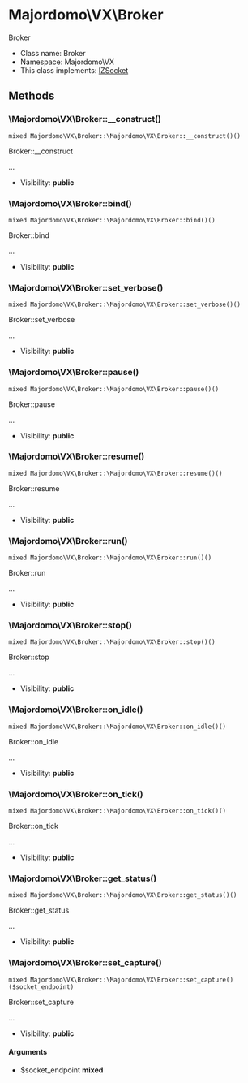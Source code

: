 Majordomo\VX\Broker
===============

Broker




* Class name: Broker
* Namespace: Majordomo\VX
* This class implements: [IZSocket](IZSocket.md)






Methods
-------


### \Majordomo\VX\Broker::__construct()

```
mixed Majordomo\VX\Broker::\Majordomo\VX\Broker::__construct()()
```

Broker::__construct

...

* Visibility: **public**



### \Majordomo\VX\Broker::bind()

```
mixed Majordomo\VX\Broker::\Majordomo\VX\Broker::bind()()
```

Broker::bind

...

* Visibility: **public**



### \Majordomo\VX\Broker::set_verbose()

```
mixed Majordomo\VX\Broker::\Majordomo\VX\Broker::set_verbose()()
```

Broker::set_verbose

...

* Visibility: **public**



### \Majordomo\VX\Broker::pause()

```
mixed Majordomo\VX\Broker::\Majordomo\VX\Broker::pause()()
```

Broker::pause

...

* Visibility: **public**



### \Majordomo\VX\Broker::resume()

```
mixed Majordomo\VX\Broker::\Majordomo\VX\Broker::resume()()
```

Broker::resume

...

* Visibility: **public**



### \Majordomo\VX\Broker::run()

```
mixed Majordomo\VX\Broker::\Majordomo\VX\Broker::run()()
```

Broker::run

...

* Visibility: **public**



### \Majordomo\VX\Broker::stop()

```
mixed Majordomo\VX\Broker::\Majordomo\VX\Broker::stop()()
```

Broker::stop

...

* Visibility: **public**



### \Majordomo\VX\Broker::on_idle()

```
mixed Majordomo\VX\Broker::\Majordomo\VX\Broker::on_idle()()
```

Broker::on_idle

...

* Visibility: **public**



### \Majordomo\VX\Broker::on_tick()

```
mixed Majordomo\VX\Broker::\Majordomo\VX\Broker::on_tick()()
```

Broker::on_tick

...

* Visibility: **public**



### \Majordomo\VX\Broker::get_status()

```
mixed Majordomo\VX\Broker::\Majordomo\VX\Broker::get_status()()
```

Broker::get_status

...

* Visibility: **public**



### \Majordomo\VX\Broker::set_capture()

```
mixed Majordomo\VX\Broker::\Majordomo\VX\Broker::set_capture()($socket_endpoint)
```

Broker::set_capture

...

* Visibility: **public**

#### Arguments

* $socket_endpoint **mixed**


